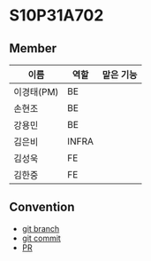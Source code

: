# S10P31A702

## Member

| 이름       | 역할  | 맡은 기능 |
| ---------- | ----- | --------- |
| 이경태(PM) | BE    |           |
| 손현조     | BE    |           |
| 강용민     | BE    |           |
| 김은비     | INFRA |           |
| 김성욱     | FE    |           |
| 김한중     | FE    |           |

## Convention

- [git branch](documents/convention/BRANCH_컨벤션.md)
- [git commit](documents/convention/COMMIT_컨벤션.md)
- [PR](documents/convention/PR_컨벤션.md)
